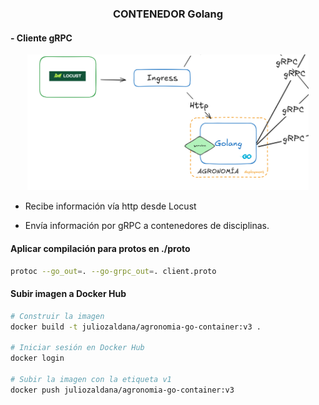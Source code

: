 ### <div align="center">CONTENEDOR Golang</div>

#### - Cliente gRPC

<div align="center">
<img src=golang.png width=450>
</div>


* Recibe información vía http desde Locust

* Envía información por gRPC a contenedores de disciplinas.

#### Aplicar compilación para protos en ./proto

```bash
protoc --go_out=. --go-grpc_out=. client.proto
```

#### Subir imagen a Docker Hub

```bash
# Construir la imagen 
docker build -t juliozaldana/agronomia-go-container:v3 .

# Iniciar sesión en Docker Hub
docker login

# Subir la imagen con la etiqueta v1
docker push juliozaldana/agronomia-go-container:v3
```

